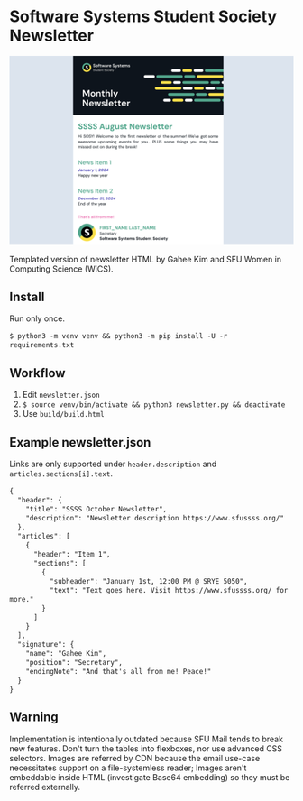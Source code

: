 # Software Systems Student Society Newsletter

![Image](docs/example.png)

Templated version of newsletter HTML by Gahee Kim and SFU Women in Computing Science (WiCS).

## Install

Run only once.
```
$ python3 -m venv venv && python3 -m pip install -U -r requirements.txt
```

## Workflow

1. Edit `newsletter.json`
2. `$ source venv/bin/activate && python3 newsletter.py && deactivate`
3. Use `build/build.html`

## Example newsletter.json

Links are only supported under `header.description` and `articles.sections[i].text`.

```
{
  "header": {
    "title": "SSSS October Newsletter",
    "description": "Newsletter description https://www.sfussss.org/"
  },
  "articles": [
    {
      "header": "Item 1",
      "sections": [
        {
          "subheader": "January 1st, 12:00 PM @ SRYE 5050",
          "text": "Text goes here. Visit https://www.sfussss.org/ for more."
        }
      ]
    }
  ],
  "signature": {
    "name": "Gahee Kim",
    "position": "Secretary",
    "endingNote": "And that's all from me! Peace!"
  }
}
```

## Warning

Implementation is intentionally outdated because SFU Mail tends to break new features.
Don't turn the tables into flexboxes, nor use advanced CSS selectors.
Images are referred by CDN because the email use-case necessitates support on a file-systemless reader;
Images aren't embeddable inside HTML (investigate Base64 embedding) so they must be referred externally.
